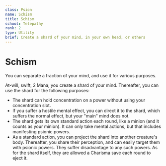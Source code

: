 ```yaml
---
class: Psion
name: Schism
title: Schism
school: Telepathy
rank: 2
type: Utility
brief: Create a shard of your mind, in your own head, or others
---
```


# Schism

You can separate a fraction of your mind, and use it for various purposes.

At-will, swift, 2 Mana; you create a shard of your mind. Thereafter, you can use the shard for the following purposes:
- The shard can hold concentration on a power without using your concentration slot.
- If you suffer a hostile mental effect, you can direct it to the shard, which suffers the normal effect, but your "main" mind does not.
- The shard gets its own standard action each round, like a minion (and it counts as your minion). It can only take mental actions, but that includes manifesting psionic powers.
- As a standard action, you can project the shard into another creature's body. Thereafter, you share their perception, and can easily target them with psionic powers. They suffer disadvantage to any such powers. As for the shard itself, they are allowed a Charisma save each round to eject it.
